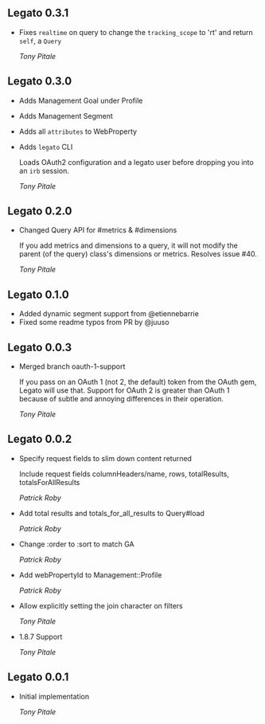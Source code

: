 ## Legato 0.3.1 ##

*   Fixes `realtime` on query to change the `tracking_scope` to 'rt' and return `self`, a `Query`

    *Tony Pitale*

## Legato 0.3.0 ##

*   Adds Management Goal under Profile
*   Adds Management Segment
*   Adds all `attributes` to WebProperty
*   Adds `legato` CLI

      Loads OAuth2 configuration and a legato user before dropping you into an
      `irb` session.

    *Tony Pitale*

## Legato 0.2.0 ##

*   Changed Query API for #metrics & #dimensions

      If you add metrics and dimensions to a query, it will not modify the
      parent (of the query) class's dimensions or metrics. Resolves issue #40.

    *Tony Pitale*

## Legato 0.1.0 ##

*   Added dynamic segment support from @etiennebarrie
*   Fixed some readme typos from PR by @juuso

## Legato 0.0.3 ##

*   Merged branch oauth-1-support

      If you pass on an OAuth 1 (not 2, the default) token from the OAuth gem, Legato will use that.
      Support for OAuth 2 is greater than OAuth 1 because of subtle and annoying differences in their operation.

    *Tony Pitale*

## Legato 0.0.2 ##

*   Specify request fields to slim down content returned

      Include request fields columnHeaders/name, rows, totalResults, totalsForAllResults

    *Patrick Roby*

*   Add total results and totals_for_all_results to Query#load

    *Patrick Roby*

*   Change :order to :sort to match GA

    *Patrick Roby*

*   Add webPropertyId to Management::Profile

    *Patrick Roby*

*   Allow explicitly setting the join character on filters

    *Tony Pitale*

*   1.8.7 Support

    *Tony Pitale*

## Legato 0.0.1 ##

*   Initial implementation

    *Tony Pitale*
